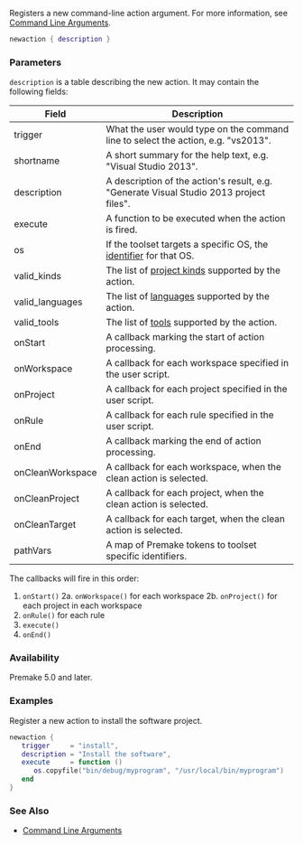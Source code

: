 Registers a new command-line action argument. For more information, see [Command Line Arguments](Command-Line-Arguments.md).

```lua
newaction { description }
```

### Parameters ###

`description` is a table describing the new action. It may contain the following fields:

| Field       | Description                                                                        |
|-------------|------------------------------------------------------------------------------------|
| trigger     | What the user would type on the command line to select the action, e.g. "vs2013".  |
| shortname   | A short summary for the help text, e.g. "Visual Studio 2013".                      |
| description | A description of the action's result, e.g. "Generate Visual Studio 2013 project files". |
| execute     | A function to be executed when the action is fired.                                |
| os          | If the toolset targets a specific OS, the [identifier](system.md) for that OS. |
| valid_kinds | The list of [project kinds](kind.md) supported by the action. |
| valid_languages | The list of [languages](language.md) supported by the action. |
| valid_tools | The list of [tools](toolset.md) supported by the action. |
| onStart     | A callback marking the start of action processing. |
| onWorkspace | A callback for each workspace specified in the user script. |
| onProject   | A callback for each project specified in the user script. |
| onRule      | A callback for each rule specified in the user script. |
| onEnd       | A callback marking the end of action processing. |
| onCleanWorkspace | A callback for each workspace, when the clean action is selected. |
| onCleanProject  | A callback for each project, when the clean action is selected. |
| onCleanTarget   | A callback for each target, when the clean action is selected. |
| pathVars    | A map of Premake tokens to toolset specific identifiers. |

The callbacks will fire in this order:

1. `onStart()`
2a. `onWorkspace()` for each workspace
2b. `onProject()` for each project in each workspace
3. `onRule()` for each rule
4. `execute()`
5. `onEnd()`


### Availability ###

Premake 5.0 and later.


### Examples ###

Register a new action to install the software project.

```lua
newaction {
   trigger     = "install",
   description = "Install the software",
   execute     = function ()
      os.copyfile("bin/debug/myprogram", "/usr/local/bin/myprogram")
   end
}
```

### See Also ###

* [Command Line Arguments](Command-Line-Arguments.md)
